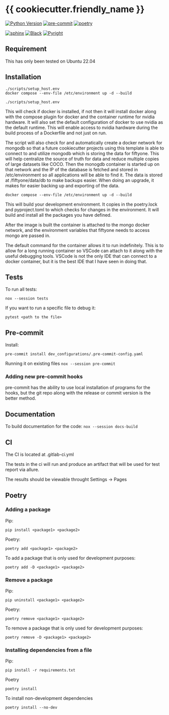 # {{ cookiecutter.friendly_name }}

[![Python Version](https://img.shields.io/badge/python-3.10-blue)][pypi status]
[![pre-commit](https://img.shields.io/badge/pre--commit-enabled-brightgreen?logo=pre-commit&logoColor=white)][pre-commit]
[![poetry](https://img.shields.io/badge/package%20manager-poetry-blue)][poetry]

[![sphinx](https://img.shields.io/badge/docs-sphinx-blue)][sphinx]
[![Black](https://img.shields.io/badge/code%20style-black-000000.svg)][black]
[![Pyright](https://img.shields.io/badge/type%20checker-pyright-blue.svg)][pyright]

[pypi status]: https://pypi.org/project/{{cookiecutter.project_name}}/
[poetry]: https://github.com/python-poetry/poetry
[pre-commit]: https://github.com/pre-commit/pre-commit
[sphinx]: https://github.com/sphinx-doc/sphinx
[black]: https://github.com/psf/black
[pyright]: https://github.com/microsoft/pyright

## Requirement

This has only been tested on Ubuntu 22.04


## Installation

```
./scripts/setup_host.env
docker compose --env-file /etc/environment up -d --build
```

```
./scripts/setup_host.env
```
This will check if docker is installed, if not then it will install docker along with the compose plugin for docker and the container runtime for nvidia hardware. It will also set the default configuration of docker to use nvidia as the default runtime. This will enable access to nvidia hardware during the build process of a Dockerfile and not just on run.


The script will also check for and automatically create a docker network for mongodb so that a future cookiecutter projects using this template is able to connect to and utilize mongodb which is storing the data for fiftyone. This will help centralize the source of truth for data and reduce multiple copies of large datasets like COCO. Then the monogdb container is started up on that network and the IP of the database is fetched and stored in /etc/environment so all applications will be able to find it. The data is stored at /fiftyone/data/db to make backups easier. When doing an upgrade, it makes for easier backing up and exporting of the data. 

```
docker compose --env-file /etc/environment up -d --build
```

This will build your development environment. It copies in the poetry.lock and pyproject.toml to which checks for changes in the environment. It will build and install all the packages you have defined. 


After the image is built the container is attached to the mongo docker network, and the environment variables that fiftyone needs to access mongo are passed in. 

The default command for the container allows it to run indefinitely. This is to allow for a long running container so VSCode can attach to it along with the useful debugging tools. VSCode is not the only IDE that can connect to a docker container, but it is the best IDE that I have seen in doing that.


## Tests

To run all tests:

`
nox --session tests
`

If you want to run a specific file to debug it:

`
pytest <path to the file>
`

## Pre-commit

Install:

`
pre-commit install dev_configurations/.pre-commit-config.yaml
`

Running it on existing files
`
nox --session pre-commit
`

### Adding new pre-commit hooks
pre-commit has the ability to use local installation of programs for the hooks, but the git repo along with the release or commit version is the better method.


## Documentation

To build documentation for the code:
`
nox --session docs-build
`

## CI
The CI is located at .gitlab-ci.yml

The tests in the ci will run and produce an artifact that will be used for test report via allure.

The results should be viewable throught Settings -> Pages

## Poetry
### Adding a package
Pip:

`
pip install <package1> <package2>
`

Poetry:

`
poetry add <package1> <package2>
`

To add a package that is only used for development purposes:

`
poetry add -D <package1> <package2>
`
### Remove a package
Pip:

`
pip uninstall <package1> <package2>
`

Poetry:

`
poetry remove <package1> <package2>
`

To remove a package that is only used for development purposes:

`
poetry remove -D <package1> <package2>
`
### Installing dependencies from a file
Pip:

`
pip install -r requirements.txt
`

Poetry

`
poetry install
`

To install non-development dependencies

`
poetry install --no-dev
`
